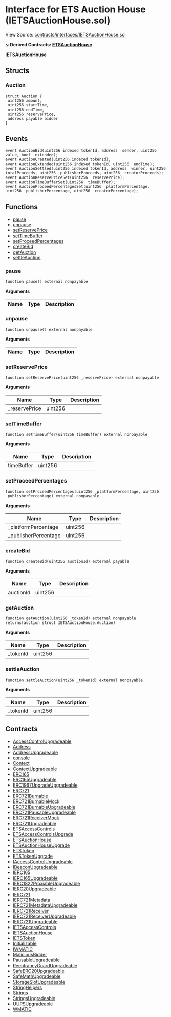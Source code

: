 # Interface for ETS Auction House (IETSAuctionHouse.sol)

View Source: [contracts/interfaces/IETSAuctionHouse.sol](https://github.com/ethereum-tag-service/ets/tree/stage/packages/contracts-corecontracts/interfaces/IETSAuctionHouse.sol)

**↘ Derived Contracts: [ETSAuctionHouse](ETSAuctionHouse.md)**

**IETSAuctionHouse**

## Structs
### Auction

```solidity
struct Auction {
 uint256 amount,
 uint256 startTime,
 uint256 endTime,
 uint256 reservePrice,
 address payable bidder
}
```

## Events

```solidity
event AuctionBid(uint256 indexed tokenId, address  sender, uint256  value, bool  extended);
event AuctionCreated(uint256 indexed tokenId);
event AuctionExtended(uint256 indexed tokenId, uint256  endTime);
event AuctionSettled(uint256 indexed tokenId, address  winner, uint256  totalProceeds, uint256  publisherProceeds, uint256  creatorProceeds);
event AuctionReservePriceSet(uint256  reservePrice);
event AuctionTimeBufferSet(uint256  timeBuffer);
event AuctionProceedPercentagesSet(uint256  platformPercentage, uint256  publisherPercentage, uint256  creatorPercentage);
```

## Functions

- [pause](#pause)
- [unpause](#unpause)
- [setReservePrice](#setreserveprice)
- [setTimeBuffer](#settimebuffer)
- [setProceedPercentages](#setproceedpercentages)
- [createBid](#createbid)
- [getAuction](#getauction)
- [settleAuction](#settleauction)

### pause

```solidity
function pause() external nonpayable
```

**Arguments**

| Name        | Type           | Description  |
| ------------- |------------- | -----|

### unpause

```solidity
function unpause() external nonpayable
```

**Arguments**

| Name        | Type           | Description  |
| ------------- |------------- | -----|

### setReservePrice

```solidity
function setReservePrice(uint256 _reservePrice) external nonpayable
```

**Arguments**

| Name        | Type           | Description  |
| ------------- |------------- | -----|
| _reservePrice | uint256 |  | 

### setTimeBuffer

```solidity
function setTimeBuffer(uint256 timeBuffer) external nonpayable
```

**Arguments**

| Name        | Type           | Description  |
| ------------- |------------- | -----|
| timeBuffer | uint256 |  | 

### setProceedPercentages

```solidity
function setProceedPercentages(uint256 _platformPercentage, uint256 _publisherPercentage) external nonpayable
```

**Arguments**

| Name        | Type           | Description  |
| ------------- |------------- | -----|
| _platformPercentage | uint256 |  | 
| _publisherPercentage | uint256 |  | 

### createBid

```solidity
function createBid(uint256 auctionId) external payable
```

**Arguments**

| Name        | Type           | Description  |
| ------------- |------------- | -----|
| auctionId | uint256 |  | 

### getAuction

```solidity
function getAuction(uint256 _tokenId) external nonpayable
returns(auction struct IETSAuctionHouse.Auction)
```

**Arguments**

| Name        | Type           | Description  |
| ------------- |------------- | -----|
| _tokenId | uint256 |  | 

### settleAuction

```solidity
function settleAuction(uint256 _tokenId) external nonpayable
```

**Arguments**

| Name        | Type           | Description  |
| ------------- |------------- | -----|
| _tokenId | uint256 |  | 

## Contracts

* [AccessControlUpgradeable](AccessControlUpgradeable.md)
* [Address](Address.md)
* [AddressUpgradeable](AddressUpgradeable.md)
* [console](console.md)
* [Context](Context.md)
* [ContextUpgradeable](ContextUpgradeable.md)
* [ERC165](ERC165.md)
* [ERC165Upgradeable](ERC165Upgradeable.md)
* [ERC1967UpgradeUpgradeable](ERC1967UpgradeUpgradeable.md)
* [ERC721](ERC721.md)
* [ERC721Burnable](ERC721Burnable.md)
* [ERC721BurnableMock](ERC721BurnableMock.md)
* [ERC721BurnableUpgradeable](ERC721BurnableUpgradeable.md)
* [ERC721PausableUpgradeable](ERC721PausableUpgradeable.md)
* [ERC721ReceiverMock](ERC721ReceiverMock.md)
* [ERC721Upgradeable](ERC721Upgradeable.md)
* [ETSAccessControls](ETSAccessControls.md)
* [ETSAccessControlsUpgrade](ETSAccessControlsUpgrade.md)
* [ETSAuctionHouse](ETSAuctionHouse.md)
* [ETSAuctionHouseUpgrade](ETSAuctionHouseUpgrade.md)
* [ETSToken](ETSToken.md)
* [ETSTokenUpgrade](ETSTokenUpgrade.md)
* [IAccessControlUpgradeable](IAccessControlUpgradeable.md)
* [IBeaconUpgradeable](IBeaconUpgradeable.md)
* [IERC165](IERC165.md)
* [IERC165Upgradeable](IERC165Upgradeable.md)
* [IERC1822ProxiableUpgradeable](IERC1822ProxiableUpgradeable.md)
* [IERC20Upgradeable](IERC20Upgradeable.md)
* [IERC721](IERC721.md)
* [IERC721Metadata](IERC721Metadata.md)
* [IERC721MetadataUpgradeable](IERC721MetadataUpgradeable.md)
* [IERC721Receiver](IERC721Receiver.md)
* [IERC721ReceiverUpgradeable](IERC721ReceiverUpgradeable.md)
* [IERC721Upgradeable](IERC721Upgradeable.md)
* [IETSAccessControls](IETSAccessControls.md)
* [IETSAuctionHouse](IETSAuctionHouse.md)
* [IETSToken](IETSToken.md)
* [Initializable](Initializable.md)
* [IWMATIC](IWMATIC.md)
* [MaliciousBidder](MaliciousBidder.md)
* [PausableUpgradeable](PausableUpgradeable.md)
* [ReentrancyGuardUpgradeable](ReentrancyGuardUpgradeable.md)
* [SafeERC20Upgradeable](SafeERC20Upgradeable.md)
* [SafeMathUpgradeable](SafeMathUpgradeable.md)
* [StorageSlotUpgradeable](StorageSlotUpgradeable.md)
* [StringHelpers](StringHelpers.md)
* [Strings](Strings.md)
* [StringsUpgradeable](StringsUpgradeable.md)
* [UUPSUpgradeable](UUPSUpgradeable.md)
* [WMATIC](WMATIC.md)
